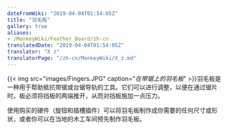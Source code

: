 ```yaml
---
dateFromWiki: "2019-04-04T01:54:05Z"
title: "羽毛板"
gallery: true
aliases:
- /MonkeyWiki/Feather_Board/zh-cn
translatedDate: "2019-04-04T01:54:05Z"
translator: "X z"
translatorPage: "/zh-cn/MonkeyWiki/X_z.md"
---
```

{{< img src="images/Fingers.JPG" caption="_在带锯上的羽毛板_" >}}羽毛板是一种用于帮助抵抗带锯或台锯导轨的工具。它们可以进行调整，以便在通过锯片时，板必须将挡板的两端推开，从而对挡板施加一点压力。

使用购买的硬件（旋钮和插槽插件）可以将羽毛板制作成你需要的任何尺寸或形状，或者你可以在当地的木工车间预先制作羽毛板。



